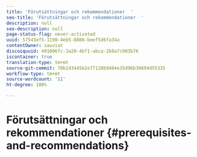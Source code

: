 ```yaml
---
title: 'Förutsättningar och rekommendationer  '
seo-title: 'Förutsättningar och rekommendationer  '
description: noll
seo-description: noll
page-status-flag: never-activated
uuid: 57543ef5-1190-4eb5-8808-beef5d6fa34a
contentOwner: sauviat
discoiquuid: 491006fc-3a20-4bf1-abca-2b0a7c903b76
iscontainer: true
translation-type: tm+mt
source-git-commit: 70b143445b2e77128b9404e35d96b39694d55335
workflow-type: tm+mt
source-wordcount: '11'
ht-degree: 100%

---
```



# Förutsättningar och rekommendationer {#prerequisites-and-recommendations}

